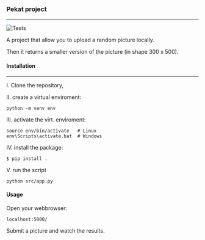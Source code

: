 ### Pekat project

---

![Tests](https://github.com/Bralor/pekat_task/actions/workflows/tests.yml/badge.svg)

A project that allow you to upload a random picture locally.

Then it returns a smaller version of the picture (in shape 300 x 500).

#### Installation

---

I. Clone the repository,

II. create a virtual enviroment:
```
python -m venv env
```

III. activate the virt. enviroment:
```
source env/bin/activate   # Linux
env\Scripts\activate.bat  # Windows
```

IV. install the package:
```
$ pip install .
```

V. run the script
```
python src/app.py
```

#### Usage

Open your webbrowser:
```
localhost:5000/
```

Submit a picture and watch the results.
